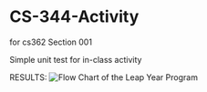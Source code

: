 # CS-344-Activity
for cs362 Section 001

Simple unit test for in-class activity

RESULTS:
![Flow Chart of the Leap Year Program](https://github.com/ConnerFosterCS/In-Class-Activity-2/blob/main/results.PNG)
